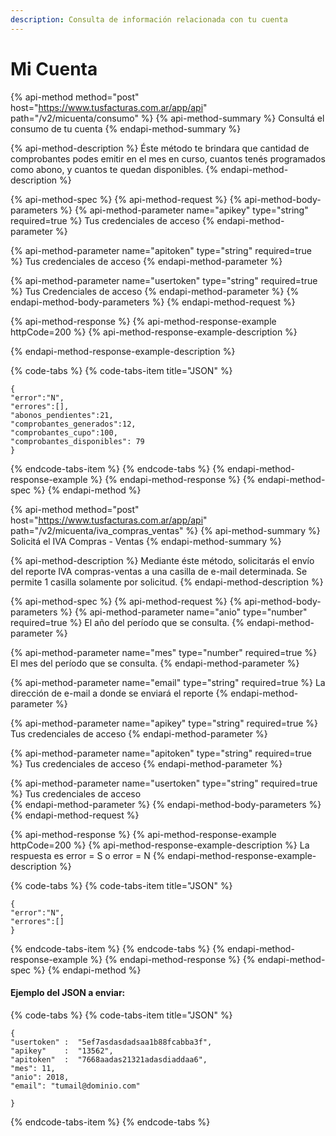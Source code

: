 ```yaml
---
description: Consulta de información relacionada con tu cuenta
---
```


# Mi Cuenta

{% api-method method="post" host="https://www.tusfacturas.com.ar/app/api" path="/v2/micuenta/consumo" %}
{% api-method-summary %}
Consultá el consumo de tu cuenta
{% endapi-method-summary %}

{% api-method-description %}
Éste método te brindara que cantidad de comprobantes podes emitir en el mes en curso, cuantos tenés programados como abono, y cuantos te quedan disponibles.
{% endapi-method-description %}

{% api-method-spec %}
{% api-method-request %}
{% api-method-body-parameters %}
{% api-method-parameter name="apikey" type="string" required=true %}
Tus credenciales de acceso
{% endapi-method-parameter %}

{% api-method-parameter name="apitoken" type="string" required=true %}
Tus credenciales de acceso
{% endapi-method-parameter %}

{% api-method-parameter name="usertoken" type="string" required=true %}
Tus Credenciales de acceso
{% endapi-method-parameter %}
{% endapi-method-body-parameters %}
{% endapi-method-request %}

{% api-method-response %}
{% api-method-response-example httpCode=200 %}
{% api-method-response-example-description %}

{% endapi-method-response-example-description %}

{% code-tabs %}
{% code-tabs-item title="JSON" %}
```
{
"error":"N",
"errores":[],
"abonos_pendientes":21,
"comprobantes_generados":12,
"comprobantes_cupo":100,
"comprobantes_disponibles": 79
}
```
{% endcode-tabs-item %}
{% endcode-tabs %}
{% endapi-method-response-example %}
{% endapi-method-response %}
{% endapi-method-spec %}
{% endapi-method %}

{% api-method method="post" host="https://www.tusfacturas.com.ar/app/api" path="/v2/micuenta/iva\_compras\_ventas" %}
{% api-method-summary %}
Solicitá el IVA Compras - Ventas
{% endapi-method-summary %}

{% api-method-description %}
Mediante éste método, solicitarás el envío del reporte IVA compras-ventas a una casilla de e-mail determinada. Se permite 1 casilla solamente por solicitud.
{% endapi-method-description %}

{% api-method-spec %}
{% api-method-request %}
{% api-method-body-parameters %}
{% api-method-parameter name="anio" type="number" required=true %}
El año del período que se consulta.
{% endapi-method-parameter %}

{% api-method-parameter name="mes" type="number" required=true %}
El mes del período que se consulta.
{% endapi-method-parameter %}

{% api-method-parameter name="email" type="string" required=true %}
La dirección de e-mail a donde se enviará el reporte
{% endapi-method-parameter %}

{% api-method-parameter name="apikey" type="string" required=true %}
Tus credenciales de acceso
{% endapi-method-parameter %}

{% api-method-parameter name="apitoken" type="string" required=true %}
Tus credenciales de acceso
{% endapi-method-parameter %}

{% api-method-parameter name="usertoken" type="string" required=true %}
Tus credenciales de acceso  
{% endapi-method-parameter %}
{% endapi-method-body-parameters %}
{% endapi-method-request %}

{% api-method-response %}
{% api-method-response-example httpCode=200 %}
{% api-method-response-example-description %}
La respuesta es error = S o error = N
{% endapi-method-response-example-description %}

{% code-tabs %}
{% code-tabs-item title="JSON" %}
```
{
"error":"N",
"errores":[]
}
```
{% endcode-tabs-item %}
{% endcode-tabs %}
{% endapi-method-response-example %}
{% endapi-method-response %}
{% endapi-method-spec %}
{% endapi-method %}

#### Ejemplo del JSON a enviar:

{% code-tabs %}
{% code-tabs-item title="JSON" %}
```text
{
"usertoken" :  "5ef7asdasdadsaa1b88fcabba3f",
"apikey"    :  "13562",
"apitoken"  :  "7668aadas21321adasdiaddaa6",
"mes": 11,
"anio": 2018,
"email": "tumail@dominio.com"

}

```
{% endcode-tabs-item %}
{% endcode-tabs %}

